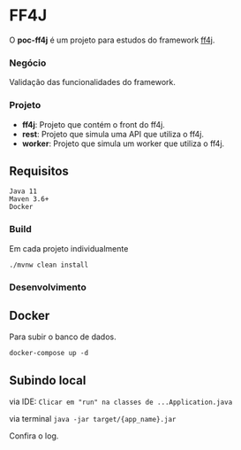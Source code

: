 # FF4J

O **poc-ff4j** é um projeto para estudos do framework [ff4j](https://github.com/ff4j/ff4j).

### **Negócio**

Validação das funcionalidades do framework.

### **Projeto**

- **ff4j**: Projeto que contém o front do ff4j.
- **rest**: Projeto que simula uma API que utiliza o ff4j.
- **worker**: Projeto que simula um worker que utiliza o ff4j.

## **Requisitos**

```shell
Java 11
Maven 3.6+
Docker
```

### **Build**

Em cada projeto individualmente

```(shell)
./mvnw clean install
```

### **Desenvolvimento**

## Docker

Para subir o banco de dados.

```(shell)
docker-compose up -d
```

## Subindo local

via IDE:
`Clicar em "run" na classes de ...Application.java`

via terminal
`java -jar target/{app_name}.jar`

Confira o log.

